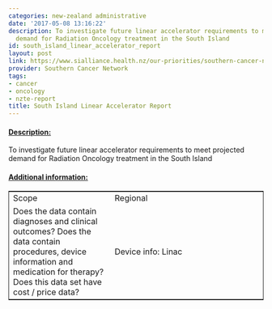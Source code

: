 ```yaml
---
categories: new-zealand administrative
date: '2017-05-08 13:16:22'
description: To investigate future linear accelerator requirements to meet projected
  demand for Radiation Oncology treatment in the South Island
id: south_island_linear_accelerator_report
layout: post
link: https://www.sialliance.health.nz/our-priorities/southern-cancer-network/
provider: Southern Cancer Network
tags:
- cancer
- oncology
- nzte-report
title: South Island Linear Accelerator Report
---
```



 <h4> <u>Description:</u> </h4>
To investigate future linear accelerator requirements to meet projected demand for Radiation Oncology treatment in the South Island
 <h4> <u>Additional information:</u> </h4>
 <table style="border: 1px solid">
 <tr> <td width="40%">Scope</td> <td>Regional</td> </tr>
 <tr> <td width="40%">Does the data contain diagnoses and clinical outcomes?
Does the data contain procedures, device information and medication for therapy?
Does this data set have cost / price data?</td> <td>Device info: Linac</td> </tr>
 </table>